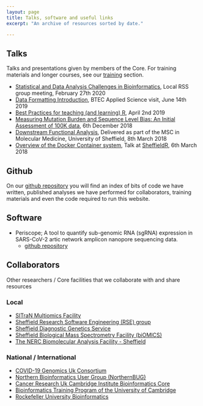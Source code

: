 ```yaml
---
layout: page
title: Talks, software and useful links
excerpt: "An archive of resources sorted by date."

---
```


## Talks

Talks and presentations given by members of the Core. For training materials and longer courses, see our [training](https://sbc.shef.ac.uk//training/) section.

- [Statistical and Data Analysis Challenges in Bioinformatics](https://docs.google.com/presentation/d/1QPExPGWqQZJYZKPkQeEjVF-p_RvuRPdK17HFmWv91So/edit?usp=sharing), Local RSS group meeting, February 27th 2020
- [Data Formatting Introduction](https://sbc.shef.ac.uk/data-formatting/slides), BTEC Applied Science visit, June 14th 2019
- [Best Practices for teaching (and learning) R](https://markdunning.github.io/teaching-best-practice/slides.html#1), April 2nd 2019
- [Measuring Mutation Burden and Sequence Level Bias: An Initial  Assessment of 100K data](https://www.youtube.com/watch?v=O_aaNUTwkB8), 6th December 2018
- [Downstream Functional Analysis](https://drive.google.com/file/d/1BnmOms_pSJe00Br6ywkzvbJfL4rQYmXA/view?usp=sharing), Delivered as part of the MSC in Molecular Medicine, University of Sheffield, 8th March 2018
- [Overview of the Docker Container system](https://markdunning.github.io/docker-overview/), Talk at [SheffieldR](https://www.meetup.com/SheffieldR-Sheffield-R-Users-Group/), 6th March 2018


## Github

On our [github repository](https://github.com/sheffield-bioinformatics-core) you will find an index of bits of code we have written, published analyses we have performed for collaborators, training materials and even the code required to run this website. 

## Software

- Periscope; A tool to quantify sub-genomic RNA (sgRNA) expression in SARS-CoV-2 artic network amplicon nanopore sequencing data.
  + [github repository](https://github.com/sheffield-bioinformatics-core/periscope)


## Collaborators

Other researchers / Core facilities that we collaborate with and share resources

### Local

- [SITraN Multiomics Facility](http://sitran.org/facilities/genomics-sequencing/)
- [Sheffield Research Software Engineering (RSE) group](https://rse.shef.ac.uk/)
- [Sheffield Diagnostic Genetics Service](https://www.sheffieldchildrens.nhs.uk/sdgs/)
- [Sheffield Biological Mass Spectrometry Facility (biOMICS)](https://www.sheffield.ac.uk/biomics)
- [The NERC Biomolecular Analysis Facility - Sheffield](https://www.sheffield.ac.uk/nbaf-s/home)

### National / International

- [COVID-19 Genomics Uk Consortium](https://www.cogconsortium.uk/)
- [Northern Bioinformatics User Group (NorthernBUG)](https://northernbug.github.io/)
- [Cancer Research Uk Cambridge Institute Bioinformatics Core](https://www.cruk.cam.ac.uk/core-facilities/bioinformatics-core)
- [Bioinformatics Training Program of the University of Cambridge](https://bioinfotraining.bio.cam.ac.uk/)
- [Rockefeller University Bioinformatics](https://rockefelleruniversity.github.io/)





